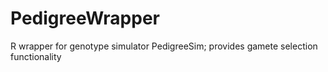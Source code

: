# PedigreeWrapper
R wrapper for genotype simulator PedigreeSim; provides gamete selection functionality
